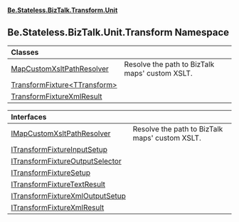 #### [Be.Stateless.BizTalk.Transform.Unit](README.md 'README')

## Be.Stateless.BizTalk.Unit.Transform Namespace

| Classes | |
| :--- | :--- |
| [MapCustomXsltPathResolver](MapCustomXsltPathResolver.md 'Be.Stateless.BizTalk.Unit.Transform.MapCustomXsltPathResolver') | Resolve the path to BizTalk maps' custom XSLT. |
| [TransformFixture&lt;TTransform&gt;](TransformFixture_TTransform_.md 'Be.Stateless.BizTalk.Unit.Transform.TransformFixture<TTransform>') | |
| [TransformFixtureXmlResult](TransformFixtureXmlResult.md 'Be.Stateless.BizTalk.Unit.Transform.TransformFixtureXmlResult') | |

| Interfaces | |
| :--- | :--- |
| [IMapCustomXsltPathResolver](IMapCustomXsltPathResolver.md 'Be.Stateless.BizTalk.Unit.Transform.IMapCustomXsltPathResolver') | Resolve the path to BizTalk maps' custom XSLT. |
| [ITransformFixtureInputSetup](ITransformFixtureInputSetup.md 'Be.Stateless.BizTalk.Unit.Transform.ITransformFixtureInputSetup') | |
| [ITransformFixtureOutputSelector](ITransformFixtureOutputSelector.md 'Be.Stateless.BizTalk.Unit.Transform.ITransformFixtureOutputSelector') | |
| [ITransformFixtureSetup](ITransformFixtureSetup.md 'Be.Stateless.BizTalk.Unit.Transform.ITransformFixtureSetup') | |
| [ITransformFixtureTextResult](ITransformFixtureTextResult.md 'Be.Stateless.BizTalk.Unit.Transform.ITransformFixtureTextResult') | |
| [ITransformFixtureXmlOutputSetup](ITransformFixtureXmlOutputSetup.md 'Be.Stateless.BizTalk.Unit.Transform.ITransformFixtureXmlOutputSetup') | |
| [ITransformFixtureXmlResult](ITransformFixtureXmlResult.md 'Be.Stateless.BizTalk.Unit.Transform.ITransformFixtureXmlResult') | |
